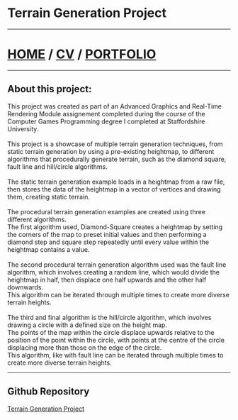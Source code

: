 # Terrain Generation Project
---
# [HOME](https://thomasgriffiths12.github.io) / [CV](https://thomasgriffiths12.github.io/CV) / [PORTFOLIO](https://thomasgriffiths12.github.io/Portfolio)
---

## About this project:

This project was created as part of an Advanced Graphics and Real-Time Rendering Module assignement completed during the course of the Computer Games Programming degree I completed at Staffordshire University. <br>
<br>
This project is a showcase of multiple terrain generation techniques, from static terrain generation by using a pre-existing heightmap, to different algorithms that procedurally generate terrain, such as the diamond square, fault line and hill/circle algorithms.<br>
<br>
The static terrain generation example loads in a heightmap from a raw file, then stores the data of the heightmap in a vector of vertices and drawing them, creating static terrain.<br>
<br>
The procedural terrain generation examples are created using three different algorithms.<br>
The first algorithm used, Diamond-Square creates a heightmap by setting the corners of the map to preset initial values and then performing a diamond step and square step repeatedly until every value within the heightmap contains a value.<br>
<br>
The second procedural terrain generation algorithm used was the fault line algorithm, which involves creating a random line, which would divide the heightmap in half, then displace one half upwards and the other half downwards.<br>
This algorithm can be iterated through multiple times to create more diverse terrain heights.<br>
<br>
The third and final algorithm is the hill/circle algorithm, which involves drawing a circle with a defined size on the height map. <br>
The points of the map within the circle displace upwards relative to the position of the point within the circle, with points at the centre of the circle displacing more than those on the edge of the circle.<br> 
This algorithm, like with fault line can be iterated through multiple times to create more diverse terrain heights.

---
## Github Repository
[Terrain Generation Project](https://github.com/ThomasGriffiths12/Terrain-Generation-Project)
